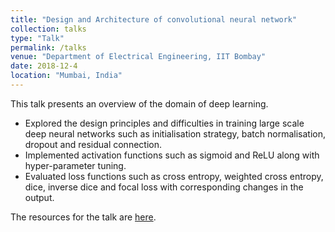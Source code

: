 ```yaml
---
title: "Design and Architecture of convolutional neural network"
collection: talks
type: "Talk"
permalink: /talks
venue: "Department of Electrical Engineering, IIT Bombay"
date: 2018-12-4
location: "Mumbai, India"
---
```

This talk presents an overview of the domain of deep learning. 
* Explored the design principles and difficulties in training large scale deep neural networks such as initialisation
strategy, batch normalisation, dropout and residual connection.
* Implemented activation functions such as sigmoid and ReLU along with hyper-parameter tuning.
* Evaluated loss functions such as cross entropy, weighted cross entropy, dice, inverse dice and focal loss with
corresponding changes in the output.

The resources for the talk are [here](/images/M.Tech_seminar.pdf "Presentation PDF").
